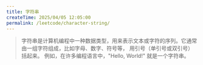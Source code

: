 ```yaml
---
title: 字符串
createTime: 2025/04/05 12:05:00
permalink: /leetcode/character-string/
---
```

> 字符串是计算机编程中一种数据类型，用来表示文本或字符的序列。它通常由一组字符组成，比如字母、数字、符号等，
> 用引号（单引号或双引号）括起来。
> 例如，在许多编程语言中，"Hello, World!" 就是一个字符串。